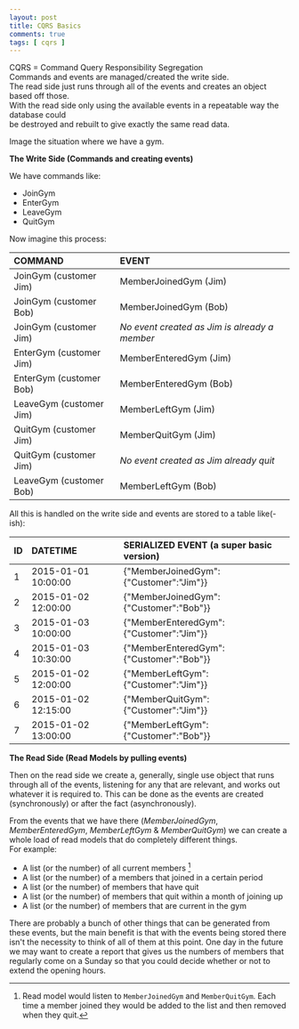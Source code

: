 ```yaml
---
layout: post
title: CQRS Basics
comments: true
tags: [ cqrs ]
---
```


CQRS = Command Query Responsibility Segregation  
Commands and events are managed/created the write side.  
The read side just runs through all of the events and creates an object based off those.  
With the read side only using the available events in a repeatable way the database could  
be destroyed and rebuilt to give exactly the same read data.

Image the situation where we have a gym.

**The Write Side (Commands and creating events)**

We have commands like:

- JoinGym
- EnterGym
- LeaveGym
- QuitGym

Now imagine this process:

| COMMAND                  | EVENT                                          |
| :----------------------- | :--------------------------------------------- |
| JoinGym (customer Jim)   | MemberJoinedGym (Jim)                          |
| JoinGym (customer Bob)   | MemberJoinedGym (Bob)                          |
| JoinGym (customer Jim)   | *No event created as Jim is already a member*  |
| EnterGym (customer Jim)  | MemberEnteredGym (Jim)                         |
| EnterGym (customer Bob)  | MemberEnteredGym (Bob)                         |
| LeaveGym (customer Jim)  | MemberLeftGym (Jim)                            |
| QuitGym (customer Jim)   | MemberQuitGym (Jim)                            |
| QuitGym (customer Jim)   | *No event created as Jim already quit*         |
| LeaveGym (customer Bob)  | MemberLeftGym (Bob)                            |

All this is handled on the write side and events are stored to a table like(-ish):

| ID  | DATETIME               | SERIALIZED EVENT (a super basic version)    |
| :-- | :--------------------- | :------------------------------------------ |
| 1   | 2015-01-01 10:00:00    | {"MemberJoinedGym":{"Customer":"Jim"}}      |
| 2   | 2015-01-02 12:00:00    | {"MemberJoinedGym":{"Customer":"Bob"}}      |
| 3   | 2015-01-03 10:00:00    | {"MemberEnteredGym":{"Customer":"Jim"}}     |
| 4   | 2015-01-03 10:30:00    | {"MemberEnteredGym":{"Customer":"Bob"}}     |
| 5   | 2015-01-02 12:00:00    | {"MemberLeftGym":{"Customer":"Jim"}}        |
| 6   | 2015-01-02 12:15:00    | {"MemberQuitGym":{"Customer":"Jim"}}        |
| 7   | 2015-01-02 13:00:00    | {"MemberLeftGym":{"Customer":"Bob"}}        |


**The Read Side (Read Models by pulling events)**

Then on the read side we create a, generally, single use object that runs through all 
of the events, listening for any that are relevant, and works out whatever it is required to.
This can be done as the events are created (synchronously) or after the fact (asynchronously).

From the events that we have there (*MemberJoinedGym*, *MemberEnteredGym*, *MemberLeftGym* &
*MemberQuitGym*) we can create a whole load of read models that do completely different
things.  
For example:

- A list (or the number) of all current members [^1]
- A list (or the number) of a members that joined in a certain period
- A list (or the number) of members that have quit
- A list (or the number) of members that quit within a month of joining up
- A list (or the number) of members that are current in the gym

There are probably a bunch of other things that can be generated from these events,
but the main benefit is that with the events being stored there isn't the necessity to
think of all of them at this point. One day in the future we may want to create a report
that gives us the numbers of members that regularly come on a Sunday so that you could
decide whether or not to extend the opening hours. 

[^1]: Read model would listen to `MemberJoinedGym` and `MemberQuitGym`. Each time a member joined they would be added to the list and then removed when they quit.